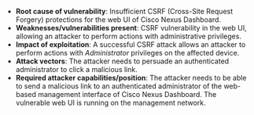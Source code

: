 - **Root cause of vulnerability**: Insufficient CSRF (Cross-Site Request Forgery) protections for the web UI of Cisco Nexus Dashboard.
- **Weaknesses/vulnerabilities present**: CSRF vulnerability in the web UI, allowing an attacker to perform actions with administrative privileges.
- **Impact of exploitation**: A successful CSRF attack allows an attacker to perform actions with *Administrator* privileges on the affected device.
- **Attack vectors**: The attacker needs to persuade an authenticated administrator to click a malicious link.
- **Required attacker capabilities/position**: The attacker needs to be able to send a malicious link to an authenticated administrator of the web-based management interface of Cisco Nexus Dashboard. The vulnerable web UI is running on the management network.